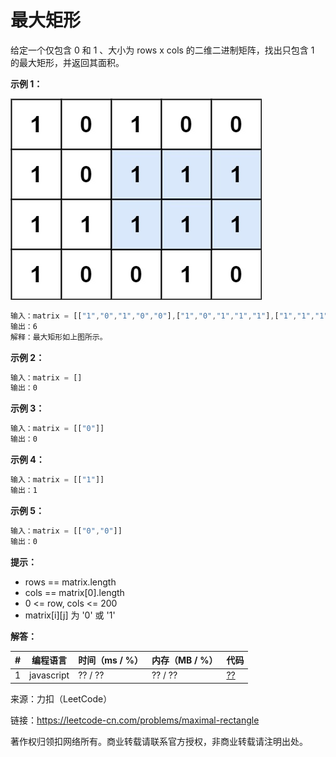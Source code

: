 # 最大矩形

给定一个仅包含 0 和 1 、大小为 rows x cols 的二维二进制矩阵，找出只包含 1 的最大矩形，并返回其面积。

**示例 1：**

![示例1](./eg1.jpg)

``` javascript
输入：matrix = [["1","0","1","0","0"],["1","0","1","1","1"],["1","1","1","1","1"],["1","0","0","1","0"]]
输出：6
解释：最大矩形如上图所示。
```

**示例 2：**

``` javascript
输入：matrix = []
输出：0
```

**示例 3：**

``` javascript
输入：matrix = [["0"]]
输出：0
```

**示例 4：**

``` javascript
输入：matrix = [["1"]]
输出：1
```

**示例 5：**

``` javascript
输入：matrix = [["0","0"]]
输出：0
```

**提示：**

- rows == matrix.length
- cols == matrix[0].length
- 0 <= row, cols <= 200
- matrix[i][j] 为 '0' 或 '1'

**解答：**

**#**|**编程语言**|**时间（ms / %）**|**内存（MB / %）**|**代码**
--|--|--|--|--
1|javascript|?? / ??|?? / ??|[??](./javascript/ac_v1.js)

来源：力扣（LeetCode）

链接：https://leetcode-cn.com/problems/maximal-rectangle

著作权归领扣网络所有。商业转载请联系官方授权，非商业转载请注明出处。
